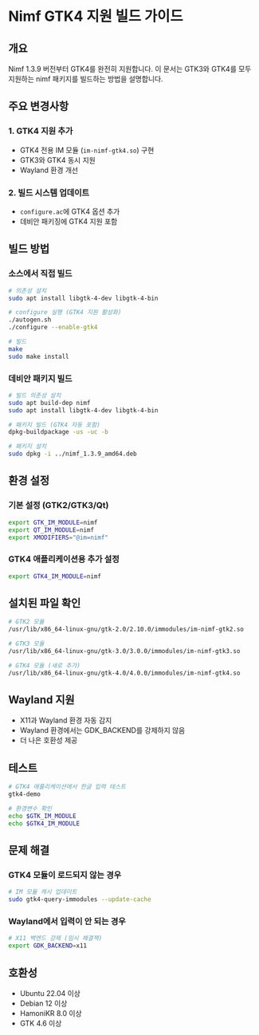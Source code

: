 # Nimf GTK4 지원 빌드 가이드

## 개요
Nimf 1.3.9 버전부터 GTK4를 완전히 지원합니다. 이 문서는 GTK3와 GTK4를 모두 지원하는 nimf 패키지를 빌드하는 방법을 설명합니다.

## 주요 변경사항

### 1. GTK4 지원 추가
- GTK4 전용 IM 모듈 (`im-nimf-gtk4.so`) 구현
- GTK3와 GTK4 동시 지원
- Wayland 환경 개선

### 2. 빌드 시스템 업데이트
- `configure.ac`에 GTK4 옵션 추가
- 데비안 패키징에 GTK4 지원 포함

## 빌드 방법

### 소스에서 직접 빌드
```bash
# 의존성 설치
sudo apt install libgtk-4-dev libgtk-4-bin

# configure 실행 (GTK4 지원 활성화)
./autogen.sh
./configure --enable-gtk4

# 빌드
make
sudo make install
```

### 데비안 패키지 빌드
```bash
# 빌드 의존성 설치
sudo apt build-dep nimf
sudo apt install libgtk-4-dev libgtk-4-bin

# 패키지 빌드 (GTK4 자동 포함)
dpkg-buildpackage -us -uc -b

# 패키지 설치
sudo dpkg -i ../nimf_1.3.9_amd64.deb
```

## 환경 설정

### 기본 설정 (GTK2/GTK3/Qt)
```bash
export GTK_IM_MODULE=nimf
export QT_IM_MODULE=nimf
export XMODIFIERS="@im=nimf"
```

### GTK4 애플리케이션용 추가 설정
```bash
export GTK4_IM_MODULE=nimf
```

## 설치된 파일 확인
```bash
# GTK2 모듈
/usr/lib/x86_64-linux-gnu/gtk-2.0/2.10.0/immodules/im-nimf-gtk2.so

# GTK3 모듈
/usr/lib/x86_64-linux-gnu/gtk-3.0/3.0.0/immodules/im-nimf-gtk3.so

# GTK4 모듈 (새로 추가)
/usr/lib/x86_64-linux-gnu/gtk-4.0/4.0.0/immodules/im-nimf-gtk4.so
```

## Wayland 지원
- X11과 Wayland 환경 자동 감지
- Wayland 환경에서는 GDK_BACKEND를 강제하지 않음
- 더 나은 호환성 제공

## 테스트
```bash
# GTK4 애플리케이션에서 한글 입력 테스트
gtk4-demo

# 환경변수 확인
echo $GTK_IM_MODULE
echo $GTK4_IM_MODULE
```

## 문제 해결

### GTK4 모듈이 로드되지 않는 경우
```bash
# IM 모듈 캐시 업데이트
sudo gtk4-query-immodules --update-cache
```

### Wayland에서 입력이 안 되는 경우
```bash
# X11 백엔드 강제 (임시 해결책)
export GDK_BACKEND=x11
```

## 호환성
- Ubuntu 22.04 이상
- Debian 12 이상
- HamoniKR 8.0 이상
- GTK 4.6 이상